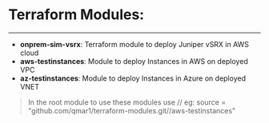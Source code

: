 # Terraform Modules: 
***

- **onprem-sim-vsrx**: Terraform module to deploy Juniper vSRX in AWS cloud 
- **aws-testinstances**: Module to deploy Instances in AWS on deployed VPC
- **az-testinstances**: Module to deploy Instances in Azure on deployed VNET

> In the root module to use these modules use // 
  eg: source = "github.com/qmar1/terraform-modules.git//aws-testinstances"



